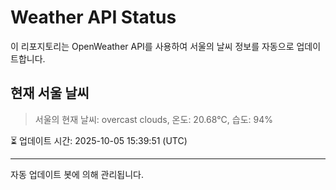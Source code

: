 
# Weather API Status

이 리포지토리는 OpenWeather API를 사용하여 서울의 날씨 정보를 자동으로 업데이트합니다.

## 현재 서울 날씨
> 서울의 현재 날씨: overcast clouds, 온도: 20.68°C, 습도: 94%

⏳ 업데이트 시간: 2025-10-05 15:39:51 (UTC)

---
자동 업데이트 봇에 의해 관리됩니다.
